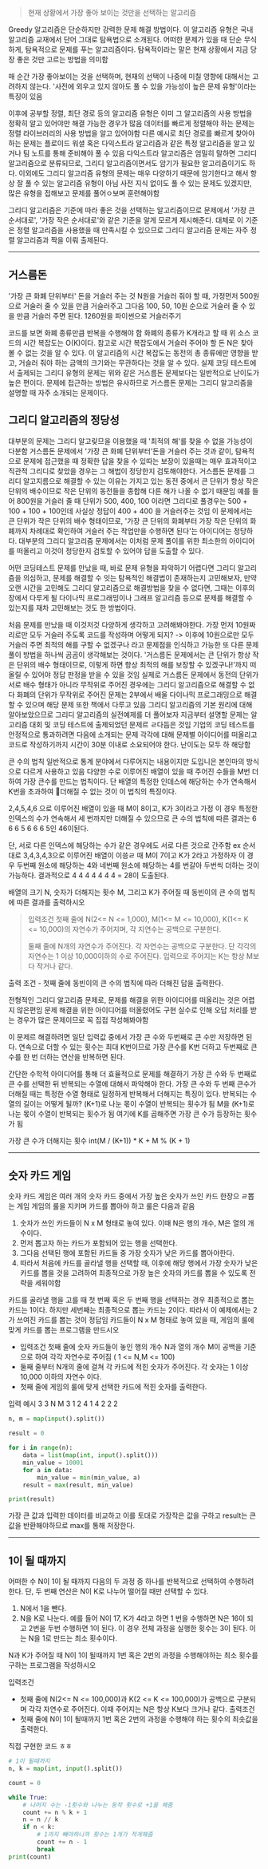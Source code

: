 > 현재 상황에서 가장 좋아 보이는 것만을 선택하는 알고리즘

Greedy 알고리즘은 단순하지만 강력한 문제 해결 방법이다. 이 알고리즘 유형은 국내 알고리즘 교재에서 단어 그대로 탐욕법으로 소개된다.
어떠한 문제가 있을 때 단순 무식하게, 탐욕적으로 문제를 푸는 알고리즘이다.
탐욕적이라는 말은 현재 상황에서 지금 당장 좋은 것만 고르는 방법을 의미함

매 순간 가장 좋아보이는 것을 선택하며, 현재의 선택이 나중에 미칠 영향에 대해서는 고려하지 않는다.
'사전에 외우고 있지 않아도 풀 수 있을 가능성이 높은 문제 유형'이라는 특징이 있음

이후에 공부할 정렬, 최단 경로 등의 알고리즘 유형은 이미 그 알고리즘의 사용 방법을 정확히 알고 있어야만 해결 가능한 경우가 많음
데이터를 빠르게 정렬해야 하는 문제는 정렬 라이브러리의 사용 방법을 알고 있어야함
다른 예시로 최단 경로를 빠르게 찾아야 하는 문제는 플로이드 워셜 혹은 다익스트라 알고리즘과 같은 특정 알고리즘을 알고 있거나 팀 노트를 통해 준비해야 풀 수 있음
다익스트라 알고리즘은 엄밀히 말하면 그리디 알고리즘으로 분류되므로, 그리디 알고리즘이면서도 암기가 필요한 알고리즘이기도 하다.
이외에도 그리디 알고리즘 유형의 문제는 매우 다양하기 때문에 암기한다고 해서 항상 잘 풀 수 있는 알고리즘 유형이 아님
사전 지식 없이도 풀 수 있는 문제도 있겠지만, 많은 유형을 접해보고 문제를 풀어ㅇ보며 훈련해야함

그리디 알고리즘은 기준에 따라 좋은 것을 선택하는 알고리즘이므로 문제에서 '가장 큰 순서대로', '가장 작은 순서대로'와 같은 기준을 알게 모르게 제시해준다. 대체로 이 기준은 정렬 알고리즘을 사용했을 때 만족시킬 수 있으므로 그리디 알고리즘 문제는 자주 정렬 알고리즘과 짝을 이뤄 출제된다.

---

## 거스름돈
'가장 큰 화폐 단위부터' 돈을 거슬러 주는 것
N원을 거슬러 줘야 할 때, 가정먼저 500원으로 거술러 줄 수 있을 만큼 거슬러주고
그다음 100, 50, 10원 순으로 거슬러 줄 수 있을 만큼 거슬러 주면 된다.
1260원을 파이썬으로 거슬러주기

코드를 보면 화폐 종류만큼 반복을 수행해야 함
화폐의 종류가 K개라고 할 때 위 소스 코드의 시간 복잡도는 O(K)이다.
참고로 시간 복잡도에서 거슬러 주어야 할 돈 N은 찾아볼 수 없는 것을 알 수 있다.
이 알고리즘의 시간 복잡도는 동전의 총 종류에만 영향을 받고, 거슬러 줘야 하는 금액의 크기와는 무관하다는 것을 알 수 있다.
실제 코딩 테스트에서 출제되는 그리디 유형의 문제는 위와 같은 거스름돈 문제보다는 일반적으로 난이도가 높은 편이다.
문제에 접근하는 방법은 유사하므로 거스름돈 문제는 그리디 알고리즘을 설명할 때 자주 소개되는 문제이다.

## 그리디 알고리즘의 정당성
대부분의 문제는 그리디 알고맂므을 이용했을 때 '최적의 해'를 찾을 수 없을 가능성이 다분함
거스름돈 문제에서 '가장 큰 화폐 단위부터'돈을 거슬러 주는 것과 같이, 탐욕적으로 문제에 접근했을 때 정확한 답을 찾을 수 있따는 보장이 있을때는 매우 효과적이고 직관적
그리디로 찾았을 경우는 그 해법이 정당한지 검토해야한다.
거스름돈 문제를 그리디 알고지름으로 해결할 수 있는 이유는 가지고 있는 동전 중에서 큰 단위가 항상 작은 단위의 배수이므로 작은 단위의 동전들을 종합해 다른 해가 나올 수 없기 때문임
예를 들어 800원을 거슬러 줄 때 단위가 500, 400, 100 이라면 그리디로 풀경우는 500 + 100 + 100 + 100인데 사실상 정답이 400 + 400 을 거슬러주는 것임
이 문제에서는 큰 단위가 작은 단위의 배수 형태이므로, '가장 큰 단위의 화폐부터 가장 작은 단위의 화폐까지 차례대로 확인하여 거슬러 주는 작업만을 수행하면 된다'는 아이디어는 정당하다. 대부분의 그리디 알고리즘 문제에서는 이처럼 문제 풀이를 위한 최소한의 아이디어를 떠올리고 이것이 정당한지 검토할 수 있어야 답을 도출할 수 있다.

어떤 코딩테스트 문제를 만났을 때, 바로 문제 유형을 파악하기 어렵다면 그리디 알고리즘을 의심하고, 문제를 해결할 수 잇는 탐욕적인 해결법이 존재하는지 고민해보자, 만약 오랜 시간을 고민해도 그리디 알고리즘으로 해결방법을 찾을 수 없다면, 그때는 이후의 장에서 다루게 될 다이나믹 프로그래밍이나 그래프 알고리즘 등으로 문제를 해결할 수 있는지를 재차 고민해보는 것도 한 방법이다.

처음 문제를 만났을 때 이것저것 다양하게 생각하고 고려해봐야한다.
가장 먼저 10원짜리로만 모두 거슬러 주도록 코드를 작성하며 어떻게 되지?
-> 이후에 10원으로만 모두 거슬러 주면 최적의 해를 구할 수 없겠구나 라고 문제점을 인식하고 가능한 또 다른 문제풀이 방법을 하나씩 곰곰이 생각해보는 것이다. 
'거스름돈 문제에서는 큰 단위가 항상 작은 단위의 배수 형태이므로, 이렇게 하면 항상 최적의 해를 보장할 수 있겠구나!'까지 떠올릴 수 있어야 정답 판정을 받을 수 있을 것임
실제로 거스름돈 문제에서 동전의 단위가 서로 배수 형태가 아니라 무작위로 주어진 경우에는 그리디 알고리즘으로 해결할 수 없다 화폐의 단위가 무작위로 주어진 문제는 2부에서 배울 다이나믹 프로그래밍으로 해결할 수 있으며 해당 문제 또한 책에서 다루고 있음
그리디 알고리즘의 기본 원리에 대해 알아보았으므로 그리디 알고리즘의 실전예제를 더 풀어보자
지금부터 설명할 문제는 알고리즘 대회 및 코딩 테스트에 출제되었던 문제르 ㄹ다듬은 것임
기업의 코딩 테스트를 안정적으로 통과하려면 다음에 소개되는 문제 각각에 대해 문제별 아이디어를 떠올리고 코드로 작성하기까지 시간이 30분 이내로 소요되어야 한다. 난이도는 모두 하 해당함

큰 수의 법칙
일반적으로 통계 분야에서 다루어지는 내용이지만 도입니은 본인마의 방식으로 다르게 사용하고 있음
다양한 수로 이루어진 배열이 있을 때 주어진 수들을 M번 더하여 가장 큰수를 만드는 법칙이다.
단 배열의 특정한 인데스에 해당하는 수가 연속해서 K번을 초과하여 더해질 수 없는 것이 이 법칙의 특징이다.

2,4,5,4,6 으로 이루어진 배열이 있을 때 M이 8이고, K가 3이라고 가정
이 경우 특정한 인덱스의 수가 연속해서 세 번까지만 더해질 수 있으므로 큰 수의 법칙에 따른 결과는 6 6 6 5 6 6 6 5인 46이된다.

단, 서로 다른 인덱스에 해당하는 수가 같은 경우에도 서로 다른 것으로 간주함
ex 순서대로 3,4,3,4,3으로 이루어진 배열이 이씅ㄹ 때 M이 7이고 K가 2라고 가정하자 이 경우 두번째 원소에 해당하는 4와 네번째 원소에 해당하는 4를 번갈아 두번씩 더하는 것이 가능하다. 결과적으로 4 4 4 4 4 4 4 = 28이 도출된다.

배열의 크기 N, 숫자가 더해지는 횟수 M, 그리고 K가 주어질 때 동빈이의 큰 수의 법칙에 따른 결과를 출력하시오
> 입력조건
> 첫째 줄에 N(2<= N <= 1,000), M(1<= M <= 10,000), K(1<= K <= 10,000)의 자연수가 주어지며, 각 지연수는 공백으로 구분한다.
> 
> 둘째 줄에 N개의 자연수가 주어진다. 각 자연수는 공백으로 구분한다. 단 각각의 자연수는 1 이상 10,000이하의 수로 주어진다.
> 입력으로 주어지는 K는 항상 M보다 작거나 같다.

출력 조건 - 첫째 줄에 동빈이의 큰 수의 법칙에 따라 더해진 답을 출력한다.

전형적인 그리디 알고리즘 문제로, 문제를 해결을 위한 아이디어를 떠올리는 것은 어렵지 않은편임
문제 해결을 위한 아이디어를 떠올렸어도 구현 실수로 인해 오답 처리를 받는 경우가 많은 문제이므로 꼭 집접 작성해봐야함

이 문제르 해결하려면 일단 입력값 중에서 가장 큰 수와 두번째로 큰 수만 저장하면 된다.
연속으로 더할 수 있는 횟수는 최대 K번이므로 가장 큰수를 K번 더하고 두번째로 큰 수를 한 번 더하는 연산을 반복하면 된다.

간단한 수학적 아이디어를 통해 더 효율적으로 문제를 해결하기
가장 큰 수와 두 번째로 큰 수를 선택한 뒤
반복되는 수열에 대해서 파악해야 한다. 가장 큰 수와 두 번째 큰수가 더해질 때는 특정한 수열 형태로 일정하게 반복해서 더해지는 특징이 있다.
반복되는 수열의 길이는 어떻게 될까?
(K+1)로 나눈 몫이 수열이 반복되는 횟수가 됨
M을 (K+1)로 나눈 몫이 수열이 반복되는 횟수가 됨
여기에 K를 곱해주면 가장 큰 수가 등장하는 횟수가 됨

가장 큰 수가 더해지는 횟수
int(M / (K+1)) * K + M % (K + 1)

---
## 숫자 카드 게임
숫자 카드 게임은 여러 개의 숫자 카드 중에서 가장 높은 숫자가 쓰인 카드 한장으 ㄹ뽑는 게임
게임의 룰을 지키며 카드를 뽑아야 하고 룰은 다음과 같음

1. 숫자가 쓰인 카드들이 N x M 형태로 놓여 있다. 이때 N은 행의 개수, M은 열의 개수이다.
2. 먼저 뽑고자 하는 카드가 포함되어 있는 행을 선택한다.
3. 그다음 선택된 행에 포함된 카드들 중 가장 숫자가 낮은 카드를 뽑아야한다.
4. 따라서 처음에 카드를 골라낼 행을 선택할 때, 이후에 해당 행에서 가장 숫자가 낮은 카드를 뽑을 것을 고려하여 최종적으로 가장 높은 숫자의 카드를 뽑을 수 있도록 전략을 세워야함

카드를 골라낼 행을 고를 때 첫 번째 혹은 두 번째 행을 선택하는 경우 최종적으로 뽑는 카드는 1이다. 하지만 세번째는 최종적으로 뽑는 카드는 2이다. 따라서 이 예제에서는 2가 쓰여진 카드를 뽑는 것이 정답임
카드들이 N x M 형태로 놓여 있을 때, 게임의 룰에 맞게 카드를 뽑는 프로그램을 만드시오

- 입력조건 첫째 줄에 숫자 카드들이 놓인 행의 개수 N과 열의 개수 M이 공백을 기준으로 하여 각각 자연수로 주어짐 ( 1 <= N,M <= 100)
- 둘째 줄부터 N개의 줄에 걸쳐 각 카드에 적힌 숫자가 주어진다. 각 숫자는 1 이상 10,000 이하의 자연수 이다.
- 첫째 줄에 게임의 룰에 맞게 선택한 카드에 적힌 숫자를 출력한다.

입력 예시
3 3 N M
3 1 2
4 1 4
2 2 2

```python
n, m = map(input().split())

result = 0

for i in range(n):
	data = list(map(int, input().split()))
	min_value = 10001
	for a in data:
		min_value = min(min_value, a)
	result = max(result, min_value)

print(result)
```
가장 큰 값과 입력한 데이터를 비교하고
이를 토대로 가장작은 값을 구하고
result는 큰 값을 반환해야하므로 max를 통해 저장한다.

---
## 1이 될 때까지
어떠한 수 N이 1이 될 때까지 다음의 두 과정 중 하나를 반복적으로 선택하여 수행하려 한다.
단, 두 번째 연산은 N이 K로 나누어 떨어질 때만 선택할 수 있다.
1. N에서 1을 뺀다.
2. N을 K로 나눈다.
예를 들어 N이 17, K가 4라고 하면 1 번을 수행하면 N은 16이 되고 2번을 두번 수행하면 1이 된다.
이 경우 전체 과정을 실행한 횟수는 3이 된다. 이는 N을 1로 만드는 최소 횟수이다.

N과 K가 주어질 때 N이 1이 될때까지 1번 혹은 2번의 과정을 수행해야하는 최소 횟수를 구하는 프로그램을 작성하시오

입력조건
- 첫째 줄에 N(2<= N <= 100,000)과 K(2 <= K <= 100,000)가 공백으로 구분되며 각각 자연수로 주어진다.
  이때 주어지는 N은 항상 K보다 크거나 같다.
출력조건
- 첫째 줄에 N이 1이 될때까지 1번 혹은 2번의 과정을 수행해야 하는 횟수의 최솟값을 출력한다.

직접 구현한 코드 ㅎㅎ
```python
# 1이 될때까지
n, k = map(int, input().split())

count = 0

while True:
	# 나머지 수는 -1횟수와 나누는 동작 횟수로 +1을 해줌
	count += n % k + 1
	n = n // k
	if n < k:
		# 1까지 빼야하니까 횟수는 1개가 적게해줌
		count += n - 1
		break
print(count)
```
